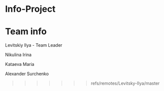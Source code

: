 # Info-Project
Team info
==========

Levitskiy Ilya - Team Leader

Nikulina Irina

Kataeva Maria

Alexander Surchenko

>>>>>>> refs/remotes/Levitsky-Ilya/master
